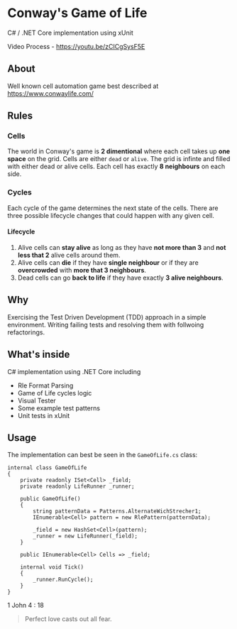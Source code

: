 # Conway's Game of Life
C# / .NET Core implementation using xUnit

Video Process - https://youtu.be/zCICgSysF5E
## About
Well known cell automation game best described at https://www.conwaylife.com/
## Rules
### Cells
The world in Conway's game is **2 dimentional** where each cell takes up **one space** on the grid. Cells are either `dead` or `alive`.
The grid is infinte and filled with either dead or alive cells. Each cell has exactly **8 neighbours** on each side.
### Cycles
Each cycle of the game determines the next state of the cells. There are three possible lifecycle changes that could happen with any given cell.
#### Lifecycle
1. Alive cells can **stay alive** as long as they have **not more than 3** and **not less that 2** alive cells around them.
2. Alive cells can **die** if they have **single neighbour** or if they are **overcrowded** with **more that 3 neighbours**.
3. Dead cells can go **back to life** if they have exactly **3 alive neighbours**. 
## Why
Exercising the Test Driven Development (TDD) approach in a simple environment.
Writing failing tests and resolving them with follwoing refactorings.

## What's inside
C# implementation using .NET Core including
* Rle Format Parsing
* Game of Life cycles logic
* Visual Tester
* Some example test patterns
* Unit tests in xUnit

## Usage
The implementation can best be seen in the `GameOfLife.cs` class:

    internal class GameOfLife
    {
        private readonly ISet<Cell> _field;
        private readonly LifeRunner _runner;

        public GameOfLife()
        {
            string patternData = Patterns.AlternateWichStrecher1;
            IEnumerable<Cell> pattern = new RlePattern(patternData);
            
            _field = new HashSet<Cell>(pattern);
            _runner = new LifeRunner(_field);
        }

        public IEnumerable<Cell> Cells => _field;

        internal void Tick()
        {
            _runner.RunCycle();
        }
    }
   
   
1 John 4 : 18
> Perfect love casts out all fear.
